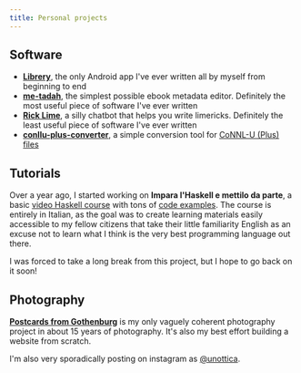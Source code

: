 ```yaml
---
title: Personal projects
---
```


## Software
- [__Librery__](https://github.com/harisont/Librery), the only Android app I've ever written all by myself from beginning to end
- [__me-tadah__](https://github.com/harisont/me-tadah), the simplest possible ebook metadata editor. Definitely the most useful piece of software I've ever written
- [__Rick Lime__](https://github.com/harisont/rick-lime), a silly chatbot that helps you write limericks. Definitely the least useful piece of software I've ever written
- [__conllu-plus-converter__](https://github.com/harisont/conllu-plus-converter), a simple conversion tool for [CoNNL-U (Plus) files](https://universaldependencies.org/format.html)

## Tutorials
Over a year ago, I started working on __Impara l'Haskell e mettilo da parte__, a basic [video Haskell course](https://www.youtube.com/channel/UC6fKcYGimkXYd-N5ryesKqw) with tons of [code examples](https://github.com/harisont/imparalhaskell).
The course is entirely in Italian, as the goal was to create learning materials easily accessible to my fellow citizens that take their little familiarity English as an excuse not to learn what I think is the very best programming language out there.

I was forced to take a long break from this project, but I hope to go back on it soon!

## Photography
[__Postcards from Gothenburg__](https://harisont.github.io/postcards-from-gothenburg/) is my only vaguely coherent photography project in about 15 years of photography. It's also my best effort building a website from scratch. 

I'm also very sporadically posting on instagram as [@unottica](https://www.instagram.com/unottica/).